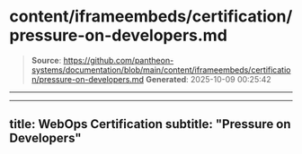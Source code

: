 # content/iframeembeds/certification/pressure-on-developers.md

> **Source**: https://github.com/pantheon-systems/documentation/blob/main/content/iframeembeds/certification/pressure-on-developers.md
> **Generated**: 2025-10-09 00:25:42

---

---
title: WebOps Certification
subtitle: "Pressure on Developers"
---

<Partial file="certification-guide/pressure-on-developers.md" />
